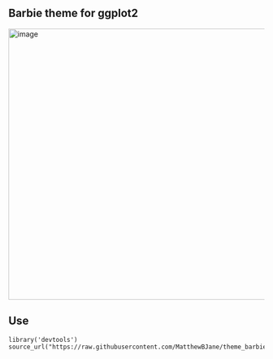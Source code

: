 ## Barbie theme for ggplot2

<img width="534" alt="image" src="https://github.com/MatthewBJane/theme_barbie/assets/52077481/f4253de6-912a-4b1b-b84e-afe233d70c97">


## Use
```
library('devtools')
source_url("https://raw.githubusercontent.com/MatthewBJane/theme_barbie/main/theme_barbie.R")
```
